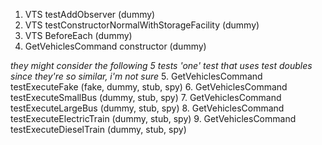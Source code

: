 1. VTS testAddObserver (dummy)
2. VTS testConstructorNormalWithStorageFacility (dummy)
3. VTS BeforeEach (dummy)
4. GetVehiclesCommand constructor (dummy)

*they might consider the following 5 tests 'one' test that uses test doubles since they're so similar, i'm not sure*
5. GetVehiclesCommand testExecuteFake (fake, dummy, stub, spy)
6. GetVehiclesCommand testExecuteSmallBus (dummy, stub, spy)
7. GetVehiclesCommand testExecuteLargeBus (dummy, stub, spy)
8. GetVehiclesCommand testExecuteElectricTrain (dummy, stub, spy)
9. GetVehiclesCommand testExecuteDieselTrain (dummy, stub, spy)